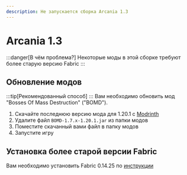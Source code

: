 ```yaml
---
description: Не запускается сборка Arcania 1.3
---
```

# Arcania 1.3
:::danger[В чём проблема?]
Некоторые моды в этой сборке требуют более старую версию Fabric
:::
## Обновление модов
:::tip[Рекомендованный способ]
:::
Вам необходимо обновить мод "Bosses Of Mass Destruction" ("BOMD").
1. Скачайте последнюю версию мода для 1.20.1 с [Modrinth](https://modrinth.com/mod/bosses-of-mass-destruction/versions?g=1.20.1)
2. Удалите файл `BOMD-1.7.x-1.20.1.jar` из папки модов
3. Поместите скачанный вами файл в папку модов
4. Запустите игру

## Установка более старой версии Fabric
Вам необходимо установить Fabric 0.14.25 по [инструкции](../fabric)